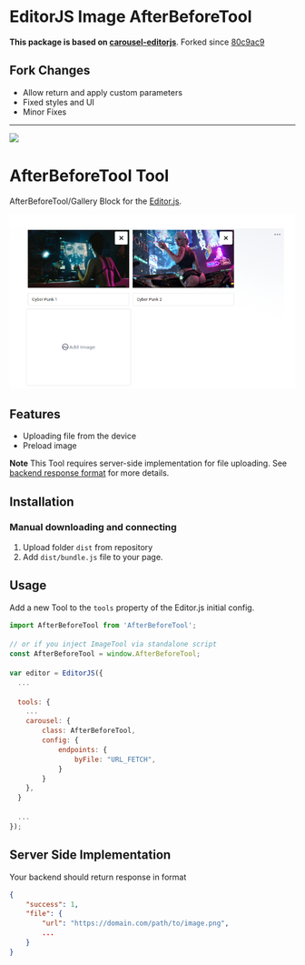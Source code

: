 # EditorJS Image AfterBeforeTool

**This package is based on [carousel-editorjs](https://github.com/mr8bit/carousel-editorjs)**.
Forked since [80c9ac9](https://github.com/mr8bit/carousel-editorjs/commit/80c9ac965434ad359991dcd6c85cf540b7bc5a8b)

## Fork Changes
- Allow return and apply custom parameters
- Fixed styles and UI
- Minor Fixes

---

![](https://badgen.net/badge/Editor.js/v2.0/blue)

# AfterBeforeTool Tool

AfterBeforeTool/Gallery Block for the [Editor.js](https://editorjs.io).

![](./img/prelaod.png)

## Features

- Uploading file from the device
- Preload image

**Note** This Tool requires server-side implementation for file uploading. See [backend response format](#server-format) for more details.

## Installation

### Manual downloading and connecting

1. Upload folder `dist` from repository
2. Add `dist/bundle.js` file to your page.

## Usage

Add a new Tool to the `tools` property of the Editor.js initial config.

```javascript
import AfterBeforeTool from 'AfterBeforeTool';

// or if you inject ImageTool via standalone script
const AfterBeforeTool = window.AfterBeforeTool;
 
var editor = EditorJS({
  ...

  tools: {
    ...
    carousel: {
        class: AfterBeforeTool,
        config: {
            endpoints: {
                byFile: "URL_FETCH",
            }
        }
    },
  }

  ...
});
```

## Server Side Implementation
Your backend should return response in format
```json
{
    "success": 1,
    "file": {
        "url": "https://domain.com/path/to/image.png",
        ...
    }
}
```
